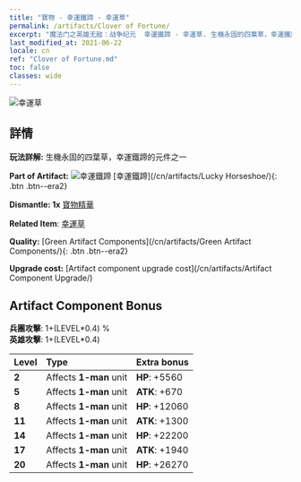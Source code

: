 ```yaml
---
title: "寶物 - 幸運鐵蹄 - 幸運草"
permalink: /artifacts/Clover of Fortune/
excerpt: "魔法门之英雄无敌：战争纪元  幸運鐵蹄 - 幸運草. 生機永固的四葉草，幸運鐵蹄的元件之一"
last_modified_at: 2021-06-22
locale: cn
ref: "Clover of Fortune.md"
toc: false
classes: wide
---
```


 ![幸運草](/images/t/artifact_40121.png)



## 詳情

 **玩法詳解:** 生機永固的四葉草，幸運鐵蹄的元件之一

 **Part of Artifact:** ![幸運鐵蹄](/images/t/icon_artifact_12.png) [幸運鐵蹄](/cn/artifacts/Lucky Horseshoe/){: .btn .btn--era2}

 **Dismantle: 1x** [寶物精華](/cn/Items/con_905/)

 **Related Item**: [幸運草](/cn/Items/art_109/)

 **Quality:** [Green Artifact Components](/cn/artifacts/Green Artifact Components/){: .btn .btn--era2}

 **Upgrade cost:** [Artifact component upgrade cost](/cn/artifacts/Artifact Component Upgrade/)

## Artifact Component Bonus

  **兵團攻擊**: 1+(LEVEL\*0.4) %<br/>**英雄攻擊**: 1+(LEVEL\*0.4)

  |  Level  | Type |    Extra bonus  | 
  |:--------|:-----|:----------------| 
  | **2** | Affects **1-man** unit | **HP**: +5560 | 
  | **5** | Affects **1-man** unit | **ATK**: +670 | 
  | **8** | Affects **1-man** unit | **HP**: +12060 | 
  | **11** | Affects **1-man** unit | **ATK**: +1300 | 
  | **14** | Affects **1-man** unit | **HP**: +22200 | 
  | **17** | Affects **1-man** unit | **ATK**: +1940 | 
  | **20** | Affects **1-man** unit | **HP**: +26270 | 
